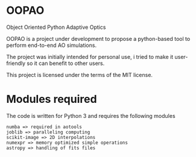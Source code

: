 # OOPAO
Object Oriented Python Adaptive Optics

OOPAO is a project under development to propose a python-based tool to perform end-to-end AO simulations. 

The project was initially intended for personal use, i tried to make it user-friendly so it can benefit to other users. 

This project is licensed under the terms of the MIT license.

# Modules required

The code is written for Python 3 and requires the following modules

    numba => required in aotools
    joblib => paralleling computing
    scikit-image => 2D interpolations
    numexpr => memory optimized simple operations
    astropy => handling of fits files
